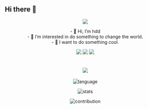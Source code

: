 ## Hi there 👋

<div align="center">
  <img src="https://media.tenor.com/DgwnlOgC7jcAAAAM/twerk-cat-dae-cat.gif"/>

  <p>
    - 👋 Hi, I’m hdd</br>
    - 👀 I’m interested in do something to change the world.</br>
    - 👻 I want to do something cool.  
  </p>
  
  <img src="https://media.tenor.com/JzbQQOsIPL0AAAAM/onepiece-ace.gif" />  
  <img src="https://media.tenor.com/wP824bO6vtkAAAAM/brava.gif" />
  <img src="https://media.tenor.com/N3BcE4CzD6QAAAAM/ynuyasha-come.gif" />
  
  <h1 align="center">
    <img src="https://readme-typing-svg.demolab.com?font=Fira+Code&pause=1000&width=140&lines=Hello+World!!" />    
  </h1>
  
  ![language](https://github-readme-stats.vercel.app/api/top-langs/?username=hddlf&layout=compact&hide=html&theme=dark)
  
  ![stats](https://github-readme-stats.vercel.app/api?username=hddlf&theme=dark&show_icons=true)
  
  ![contribution](https://github-readme-streak-stats.herokuapp.com/?user=hddlf&theme=highcontrast)
</div>





